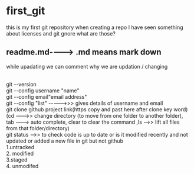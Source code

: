 # first_git
this is my first git repository
when creating a repo I have seen something about licenses and git gnore what are those?
<h2>readme.md----> .md means mark down </h2>
while upadating we can comment why we are updation / changing

</br>git --version
</br>git --config username "name"
</br>git --config email"email address"
</br>git --config "list" ----->>> gives details of username and email
</br>git clone github project link(https copy and past here after clone key word)
</br>(cd --->> change directory (to move from one folder to another folder), tab ---> auto complete, clear to clear the command ,ls -->> lift all files from that folder/directory)
</br>git status -->> to check code is up to date or is it modified recently and not updated or added a new file in git but not github
</br> 1.untracked
</br> 2. modified
</br> 3.staged
</br> 4. unmodifed
